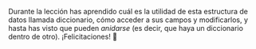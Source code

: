 Durante la lección has aprendido cuál es la utilidad de esta estructura de datos llamada diccionario, cómo acceder a sus campos y modificarlos, y hasta has visto que pueden _anidarse_ (es decir, que haya un diccionario dentro de otro). ¡Felicitaciones! :clap: